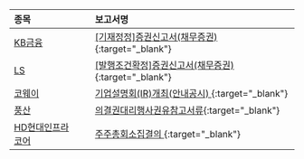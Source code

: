 | **종목** |      |**보고서명** |
| :------- | :--- |:----------- |
| [KB금융](/105560/#dart) | | [[기재정정]증권신고서(채무증권)](https://dart.fss.or.kr/dsaf001/main.do?rcpNo=20240222002003){:target="_blank"} |
| [LS](/006260/#dart) | | [[발행조건확정]증권신고서(채무증권)](https://dart.fss.or.kr/dsaf001/main.do?rcpNo=20240222001991){:target="_blank"} |
| [코웨이](/021240/#dart) | | [기업설명회(IR)개최(안내공시)              ](https://dart.fss.or.kr/dsaf001/main.do?rcpNo=20240222800654){:target="_blank"} |
| [풍산](/103140/#dart) | | [의결권대리행사권유참고서류](https://dart.fss.or.kr/dsaf001/main.do?rcpNo=20240222001978){:target="_blank"} |
| [HD현대인프라코어](/042670/#dart) | | [주주총회소집결의              ](https://dart.fss.or.kr/dsaf001/main.do?rcpNo=20240222800552){:target="_blank"} |